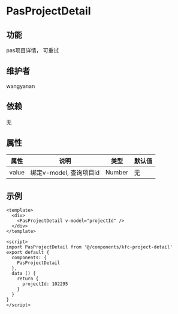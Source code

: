 # PasProjectDetail

## 功能
pas项目详情， 可重试

## 维护者
wangyanan

## 依赖
无

## 属性

| 属性        | 说明                                        | 类型   | 默认值 |
| ----------- | ------------------------------------------ | ------- | ------ |
| value       | 绑定v-model, 查询项目id | Number | 无   |

## 示例
```
<template>
  <div>
    <PasProjectDetail v-model="projectId" />
  </div>
</template>

<script>
import PasProjectDetail from '@/components/kfc-project-detail'
export default {
  components: {
    PasProjectDetail
  },
  data () {
    return {
      projectId: 102295
    }
  }
}
</script>
```